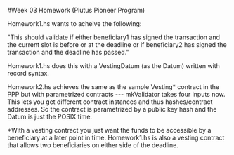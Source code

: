 #Week 03 Homework (Plutus Pioneer Program)

Homework1.hs wants to acheive the following:

"This should validate if either beneficiary1 has signed the transaction and the current slot is before or at the deadline or if beneficiary2 has signed the transaction and the deadline has passed."

Homework1.hs does this with a VestingDatum (as the Datum) written with record syntax.

Homework2.hs achieves the same as the sample Vesting* contract in the PPP but with parametrized contracts --- mkValidator takes four inputs now. This lets you get different contract instances and thus hashes/contract addresses. So the contract is parametrized by a public key hash and the Datum is just the POSIX time.

*With a vesting contract you just want the funds to be accessible by a beneficiary at a later point in time. Homework1.hs is also a vesting contract that allows two beneficiaries on either side of the deadline.


